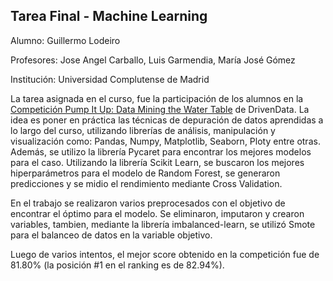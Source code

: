 ## Tarea Final - Machine Learning

Alumno: Guillermo Lodeiro

Profesores: Jose Angel Carballo, Luis Garmendia, María José Gómez

Institución: Universidad Complutense de Madrid

La tarea asignada en el curso, fue la participación de los alumnos en la [Competición Pump It Up: Data Mining the Water Table](https://www.drivendata.org/competitions/7/pump-it-up-data-mining-the-water-table/) de DrivenData. 
La idea es poner en práctica las técnicas de depuración de datos aprendidas a lo largo del curso, utilizando librerías de análisis, manipulación y visualización como: Pandas, Numpy, Matplotlib, Seaborn, Ploty entre otras.
Además, se utilizo la librería Pycaret para encontrar los mejores modelos para el caso. Utilizando la librería Scikit Learn, se buscaron los mejores hiperparámetros para el modelo de Random Forest, se generaron predicciones
y se midio el rendimiento mediante Cross Validation.

En el trabajo se realizaron varios preprocesados con el objetivo de encontrar el óptimo para el modelo. Se eliminaron, imputaron y crearon variables, tambien, mediante la librería imbalanced-learn, se utilizó Smote para el balanceo de 
datos en la variable objetivo. 

Luego de varios intentos, el mejor score obtenido en la competición fue de 81.80% (la posición #1 en el ranking es de 82.94%).
